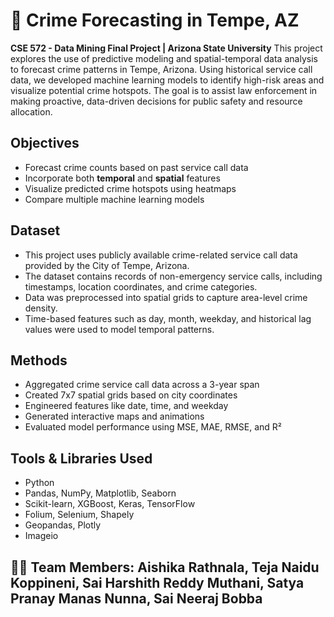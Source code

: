 # 📍 Crime Forecasting in Tempe, AZ  
**CSE 572 - Data Mining Final Project | Arizona State University**
This project explores the use of predictive modeling and spatial-temporal data analysis to forecast crime patterns in Tempe, Arizona. Using historical service call data, we developed machine learning models to identify high-risk areas and visualize potential crime hotspots. The goal is to assist law enforcement in making proactive, data-driven decisions for public safety and resource allocation.

## Objectives
- Forecast crime counts based on past service call data
- Incorporate both **temporal** and **spatial** features
- Visualize predicted crime hotspots using heatmaps
- Compare multiple machine learning models

## Dataset
- This project uses publicly available crime-related service call data provided by the City of Tempe, Arizona.
- The dataset contains records of non-emergency service calls, including timestamps, location coordinates, and crime categories.
- Data was preprocessed into spatial grids to capture area-level crime density.
- Time-based features such as day, month, weekday, and historical lag values were used to model temporal patterns.

## Methods
- Aggregated crime service call data across a 3-year span
- Created 7x7 spatial grids based on city coordinates
- Engineered features like date, time, and weekday
- Generated interactive maps and animations
- Evaluated model performance using MSE, MAE, RMSE, and R²

## Tools & Libraries Used
- Python  
- Pandas, NumPy, Matplotlib, Seaborn  
- Scikit-learn, XGBoost, Keras, TensorFlow  
- Folium, Selenium, Shapely 
- Geopandas, Plotly  
- Imageio

## 👩‍💻 Team Members: Aishika Rathnala, Teja Naidu Koppineni, Sai Harshith Reddy Muthani, Satya Pranay Manas Nunna, Sai Neeraj Bobba

